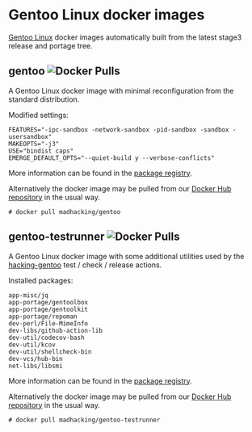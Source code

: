 # Gentoo Linux docker images

[Gentoo Linux](https://www.gentoo.org/) docker images automatically built from the latest stage3
release and portage tree.

## gentoo ![Docker Pulls](https://img.shields.io/docker/pulls/madhacking/gentoo)

A Gentoo Linux docker image with minimal reconfiguration from the standard distribution.

Modified settings:
 
```
FEATURES="-ipc-sandbox -network-sandbox -pid-sandbox -sandbox -usersandbox"
MAKEOPTS="-j3"
USE="bindist caps"
EMERGE_DEFAULT_OPTS="--quiet-build y --verbose-conflicts"
```

More information can be found in the [package registry](https://github.com/hacking-gentoo/gentoo/packages).

Alternatively the docker image may be pulled from our [Docker Hub repository](https://hub.docker.com/r/madhacking/gentoo) in the usual way.

```
# docker pull madhacking/gentoo
```

## gentoo-testrunner ![Docker Pulls](https://img.shields.io/docker/pulls/madhacking/gentoo-testrunner)

A Gentoo Linux docker image with some additional utilities used by the [hacking-gentoo](https://github.com/hacking-gentoo) test / check / release actions.

Installed packages:

```
app-misc/jq
app-portage/gentoolbox
app-portage/gentoolkit
app-portage/repoman
dev-perl/File-MimeInfo
dev-libs/github-action-lib
dev-util/codecov-bash
dev-util/kcov
dev-util/shellcheck-bin
dev-vcs/hub-bin
net-libs/libsmi
```

More information can be found in the [package registry](https://github.com/hacking-gentoo/gentoo/packages).

Alternatively the docker image may be pulled from our [Docker Hub repository](https://hub.docker.com/r/madhacking/gentoo) in the usual way.

```
# docker pull madhacking/gentoo-testrunner
```


